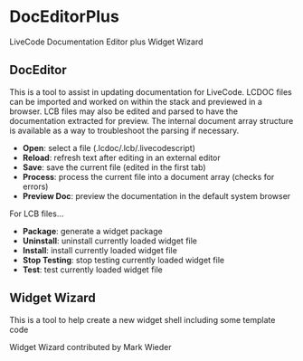 # DocEditorPlus
LiveCode Documentation Editor plus Widget Wizard

## DocEditor

This is a tool to assist in updating documentation for LiveCode.  LCDOC files can be imported and worked on within the stack and previewed in a browser.  LCB files may also be edited and parsed to have the documentation extracted for preview.  The internal document array structure is available as a way to troubleshoot the parsing if necessary.

- **Open**:  select a file (.lcdoc/.lcb/.livecodescript)
- **Reload**:  refresh text after editing in an external editor
- **Save**:  save the current file (edited in the first tab)
- **Process**:  process the current file into a document array (checks for errors)
- **Preview Doc**:  preview the documentation in the default system browser

For LCB files...
- **Package**:  generate a widget package
- **Uninstall**:  uninstall currently loaded widget file
- **Install**:  install currently loaded widget file
- **Stop Testing**:  stop testing currently loaded widget file
- **Test**:  test currently loaded widget file

## Widget Wizard

This is a tool to help create a new widget shell including some template code

Widget Wizard contributed by Mark Wieder

